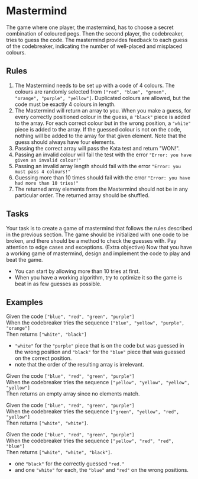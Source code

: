 # Mastermind
The game where one player, the mastermind, has to choose a secret combination of coloured pegs. Then the second player, the codebreaker, tries to guess the code. The mastermind provides feedback to each guess of the codebreaker, indicating the number of well-placed and misplaced colours.

## Rules
1. The Mastermind needs to be set up with a code of 4 colours. The colours are randomly selected from `["red", "blue", "green", "orange", "purple", "yellow"]`. Duplicated colours are allowed, but the code must be exactly 4 colours in length.
2. The Mastermind will return an array to you. When you make a guess, for every correctly positioned colour in the guess, a `"black"` piece is added to the array. For each correct colour but in the wrong position, a `"white"` piece is added to the array. If the guessed colour is not on the code, nothing will be added to the array for that given element. Note that the guess should always have four elements.
3. Passing the correct array will pass the Kata test and return "WON!".
4. Passing an invalid colour will fail the test with the error `"Error: you have given an invalid colour!"`
5. Passing an invalid array length should fail with the error `"Error: you must pass 4 colours!"`
6. Guessing more than 10 times should fail with the error `"Error: you have had more than 10 tries!"`
7. The returned array elements from the Mastermind should not be in any particular order. The returned array should be shuffled.

## Tasks
Your task is to create a game of mastermind that follows the rules described in the previous section. The game should be initialized with one code to be broken, and there should be a method to check the guesses with.
Pay attention to edge cases and exceptions.
(Extra objective) Now that you have a working game of mastermind, design and implement the code to play and beat the game.
 - You can start by allowing more than 10 tries at first.
 - When you have a working algorithm, try to optimize it so the game is beat in as few guesses as possible.

## Examples
Given the code `["blue", "red", "green", "purple"]` <br/>
When the codebreaker tries the sequence `["blue", "yellow", "purple", "orange"]` <br/>
Then returns `["white", "black"]`
 - `"white"` for the `"purple"` piece that is on the code but was guessed in the wrong position and `"black"` for the `"blue"` piece that was guessed on the correct position.
 - note that the order of the resulting array is irrelevant.

Given the code `["blue", "red", "green", "purple"]` <br/>
When the codebreaker tries the sequence `["yellow", "yellow", "yellow", "yellow"]` <br/>
Then returns an empty array since no elements match. <br/>

Given the code `["blue", "red", "green", "purple"]` <br/>
When the codebreaker tries the sequence `["green", "yellow", "red", "yellow"]` <br/>
Then returns `["white", "white"]`. <br/>

Given the code `["blue", "red", "green", "purple"]` <br/>
When the codebreaker tries the sequence `["yellow", "red", "red", "blue"]` <br/>
Then returns `["white", "white", "black"]`. <br/>
 - one `"black"` for the correctly guessed `"red."`
 - and one `"white"` for each, the `"blue"` and `"red"` on the wrong positions.
